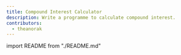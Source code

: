 ```yaml
---
title: Compound Interest Calculator
description: Write a programme to calculate compound interest.
contributors:
  - theanorak
---
```


import README from "./README.md"

<README />

